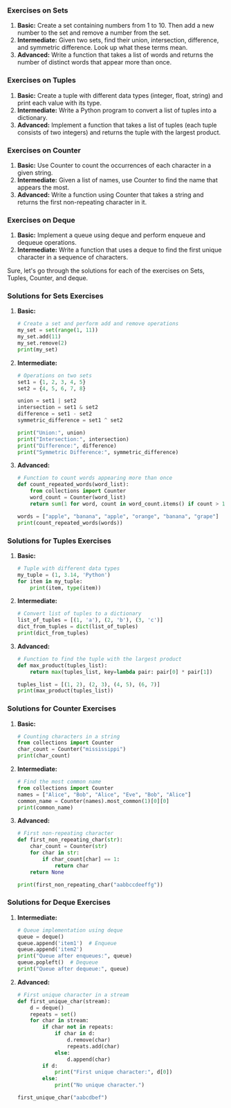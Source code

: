 ### Exercises on Sets

1. **Basic:** Create a set containing numbers from 1 to 10. Then add a new number to the set and remove a number from the set.
2. **Intermediate:** Given two sets, find their union, intersection, difference, and symmetric difference. Look up what these terms mean.
3. **Advanced:** Write a function that takes a list of words and returns the number of distinct words that appear more than once.

### Exercises on Tuples

1. **Basic:** Create a tuple with different data types (integer, float, string) and print each value with its type.
2. **Intermediate:** Write a Python program to convert a list of tuples into a dictionary.
3. **Advanced:** Implement a function that takes a list of tuples (each tuple consists of two integers) and returns the tuple with the largest product.

### Exercises on Counter

1. **Basic:** Use Counter to count the occurrences of each character in a given string.
2. **Intermediate:** Given a list of names, use Counter to find the name that appears the most.
3. **Advanced:** Write a function using Counter that takes a string and returns the first non-repeating character in it.

### Exercises on Deque

1. **Basic:** Implement a queue using deque and perform enqueue and dequeue operations.
2. **Intermediate:** Write a function that uses a deque to find the first unique character in a sequence of characters.

Sure, let's go through the solutions for each of the exercises on Sets, Tuples, Counter, and deque.

### Solutions for Sets Exercises

1. **Basic:**

   ```python
   # Create a set and perform add and remove operations
   my_set = set(range(1, 11))
   my_set.add(11)
   my_set.remove(2)
   print(my_set)
   ```

2. **Intermediate:**

   ```python
   # Operations on two sets
   set1 = {1, 2, 3, 4, 5}
   set2 = {4, 5, 6, 7, 8}

   union = set1 | set2
   intersection = set1 & set2
   difference = set1 - set2
   symmetric_difference = set1 ^ set2

   print("Union:", union)
   print("Intersection:", intersection)
   print("Difference:", difference)
   print("Symmetric Difference:", symmetric_difference)
   ```

3. **Advanced:**

   ```python
   # Function to count words appearing more than once
   def count_repeated_words(word_list):
       from collections import Counter
       word_count = Counter(word_list)
       return sum(1 for word, count in word_count.items() if count > 1)

   words = ["apple", "banana", "apple", "orange", "banana", "grape"]
   print(count_repeated_words(words))
   ```

### Solutions for Tuples Exercises

1. **Basic:**

   ```python
   # Tuple with different data types
   my_tuple = (1, 3.14, 'Python')
   for item in my_tuple:
       print(item, type(item))
   ```

2. **Intermediate:**

   ```python
   # Convert list of tuples to a dictionary
   list_of_tuples = [(1, 'a'), (2, 'b'), (3, 'c')]
   dict_from_tuples = dict(list_of_tuples)
   print(dict_from_tuples)
   ```

3. **Advanced:**

   ```python
   # Function to find the tuple with the largest product
   def max_product(tuples_list):
       return max(tuples_list, key=lambda pair: pair[0] * pair[1])

   tuples_list = [(1, 2), (2, 3), (4, 5), (6, 7)]
   print(max_product(tuples_list))
   ```

### Solutions for Counter Exercises

1. **Basic:**

   ```python
   # Counting characters in a string
   from collections import Counter
   char_count = Counter("mississippi")
   print(char_count)
   ```

2. **Intermediate:**

   ```python
   # Find the most common name
   from collections import Counter
   names = ["Alice", "Bob", "Alice", "Eve", "Bob", "Alice"]
   common_name = Counter(names).most_common(1)[0][0]
   print(common_name)
   ```

3. **Advanced:**

   ```python
   # First non-repeating character
   def first_non_repeating_char(str):
       char_count = Counter(str)
       for char in str:
           if char_count[char] == 1:
               return char
       return None

   print(first_non_repeating_char("aabbccdeeffg"))
   ```

### Solutions for Deque Exercises

1. **Intermediate:**

   ```python
   # Queue implementation using deque
   queue = deque()
   queue.append('item1')  # Enqueue
   queue.append('item2')
   print("Queue after enqueues:", queue)
   queue.popleft()  # Dequeue
   print("Queue after dequeue:", queue)
   ```

2. **Advanced:**

   ```python
   # First unique character in a stream
   def first_unique_char(stream):
       d = deque()
       repeats = set()
       for char in stream:
           if char not in repeats:
               if char in d:
                   d.remove(char)
                   repeats.add(char)
               else:
                   d.append(char)
           if d:
               print("First unique character:", d[0])
           else:
               print("No unique character.")

   first_unique_char("aabcdbef")
   ```

